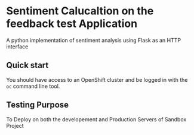 # Sentiment Calucaltion on the feedback test Application
  A python implementation of sentiment analysis using  Flask as an HTTP interface

## Quick start
  You should have access to an OpenShift cluster and be logged in with the
  `oc` command line tool.

## Testing Purpose
  To Deploy on both the developement and Production Servers of Sandbox Project